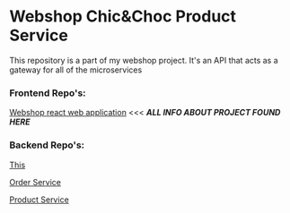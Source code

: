 # Webshop Chic&Choc Product Service
<p>This repository is a part of my webshop project. It's an API that acts as a gateway for all of the microservices</p>

### Frontend Repo's:

<a href="https://github.com/Kibuns/Webshop-ChicnChoc">Webshop react web application</a>
 <<< ***ALL INFO ABOUT PROJECT FOUND HERE*** 
### Backend Repo's:
<a href="https://github.com/Kibuns/WebshopGatewayService">This</a>

<a href="https://github.com/Kibuns/WebshopOrderService">Order Service</a>

<a href="https://github.com/Kibuns/WebshopCHICNCHOC-ProductService">Product Service</a>
